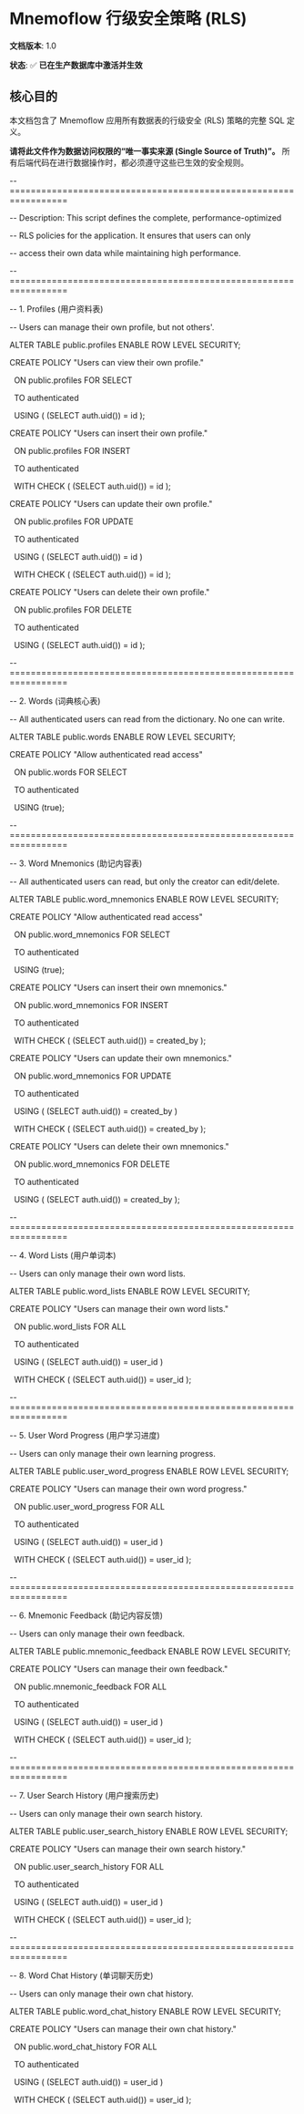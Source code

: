 # Mnemoflow 行级安全策略 (RLS)

  

**文档版本**: 1.0

**状态**: ✅ **已在生产数据库中激活并生效**

  

## 核心目的

  

本文档包含了 Mnemoflow 应用所有数据表的行级安全 (RLS) 策略的完整 SQL 定义。

  

**请将此文件作为数据访问权限的“唯一事实来源 (Single Source of Truth)”。** 所有后端代码在进行数据操作时，都必须遵守这些已生效的安全规则。

  

-- =================================================================

-- Description: This script defines the complete, performance-optimized

-- RLS policies for the application. It ensures that users can only

-- access their own data while maintaining high performance.

-- =================================================================

  

-- 1. Profiles (用户资料表)

-- Users can manage their own profile, but not others'.

ALTER TABLE public.profiles ENABLE ROW LEVEL SECURITY;

  

CREATE POLICY "Users can view their own profile."

  ON public.profiles FOR SELECT

  TO authenticated

  USING ( (SELECT auth.uid()) = id );

  

CREATE POLICY "Users can insert their own profile."

  ON public.profiles FOR INSERT

  TO authenticated

  WITH CHECK ( (SELECT auth.uid()) = id );

  

CREATE POLICY "Users can update their own profile."

  ON public.profiles FOR UPDATE

  TO authenticated

  USING ( (SELECT auth.uid()) = id )

  WITH CHECK ( (SELECT auth.uid()) = id );

  

CREATE POLICY "Users can delete their own profile."

  ON public.profiles FOR DELETE

  TO authenticated

  USING ( (SELECT auth.uid()) = id );

  

-- =================================================================

  

-- 2. Words (词典核心表)

-- All authenticated users can read from the dictionary. No one can write.

ALTER TABLE public.words ENABLE ROW LEVEL SECURITY;

  

CREATE POLICY "Allow authenticated read access"

  ON public.words FOR SELECT

  TO authenticated

  USING (true);

  

-- =================================================================

  

-- 3. Word Mnemonics (助记内容表)

-- All authenticated users can read, but only the creator can edit/delete.

ALTER TABLE public.word_mnemonics ENABLE ROW LEVEL SECURITY;

  

CREATE POLICY "Allow authenticated read access"

  ON public.word_mnemonics FOR SELECT

  TO authenticated

  USING (true);

  

CREATE POLICY "Users can insert their own mnemonics."

  ON public.word_mnemonics FOR INSERT

  TO authenticated

  WITH CHECK ( (SELECT auth.uid()) = created_by );

  

CREATE POLICY "Users can update their own mnemonics."

  ON public.word_mnemonics FOR UPDATE

  TO authenticated

  USING ( (SELECT auth.uid()) = created_by )

  WITH CHECK ( (SELECT auth.uid()) = created_by );

  

CREATE POLICY "Users can delete their own mnemonics."

  ON public.word_mnemonics FOR DELETE

  TO authenticated

  USING ( (SELECT auth.uid()) = created_by );

  

-- =================================================================

  

-- 4. Word Lists (用户单词本)

-- Users can only manage their own word lists.

ALTER TABLE public.word_lists ENABLE ROW LEVEL SECURITY;

  

CREATE POLICY "Users can manage their own word lists."

  ON public.word_lists FOR ALL

  TO authenticated

  USING ( (SELECT auth.uid()) = user_id )

  WITH CHECK ( (SELECT auth.uid()) = user_id );

  

-- =================================================================

  

-- 5. User Word Progress (用户学习进度)

-- Users can only manage their own learning progress.

ALTER TABLE public.user_word_progress ENABLE ROW LEVEL SECURITY;

  

CREATE POLICY "Users can manage their own word progress."

  ON public.user_word_progress FOR ALL

  TO authenticated

  USING ( (SELECT auth.uid()) = user_id )

  WITH CHECK ( (SELECT auth.uid()) = user_id );

  

-- =================================================================

  

-- 6. Mnemonic Feedback (助记内容反馈)

-- Users can only manage their own feedback.

ALTER TABLE public.mnemonic_feedback ENABLE ROW LEVEL SECURITY;

  

CREATE POLICY "Users can manage their own feedback."

  ON public.mnemonic_feedback FOR ALL

  TO authenticated

  USING ( (SELECT auth.uid()) = user_id )

  WITH CHECK ( (SELECT auth.uid()) = user_id );

  

-- =================================================================

  

-- 7. User Search History (用户搜索历史)

-- Users can only manage their own search history.

ALTER TABLE public.user_search_history ENABLE ROW LEVEL SECURITY;

  

CREATE POLICY "Users can manage their own search history."

  ON public.user_search_history FOR ALL

  TO authenticated

  USING ( (SELECT auth.uid()) = user_id )

  WITH CHECK ( (SELECT auth.uid()) = user_id );

  

-- =================================================================

  

-- 8. Word Chat History (单词聊天历史)

-- Users can only manage their own chat history.

ALTER TABLE public.word_chat_history ENABLE ROW LEVEL SECURITY;

  

CREATE POLICY "Users can manage their own chat history."

  ON public.word_chat_history FOR ALL

  TO authenticated

  USING ( (SELECT auth.uid()) = user_id )

  WITH CHECK ( (SELECT auth.uid()) = user_id );